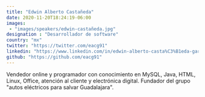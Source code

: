 ```yaml
---
title: "Edwin Alberto Castañeda"
date: 2020-11-20T18:24:19-06:00
images:
 - "images/speakers/edwin-castañeda.jpg"
designation : "Desarrollador de software"
country: "mx"
twitter: "https://twitter.com/eacg91"
linkedin: "https://www.linkedin.com/in/edwin-alberto-casta%C3%B1eda-garc%C3%ADa-b5666a39/"
github: "https://github.com/eacg91"
---
```


Vendedor online y programador con conocimiento en MySQL, Java, HTML, Linux, Office, atención al cliente y electrónica digital. Fundador del grupo "autos eléctricos para salvar Guadalajara".

